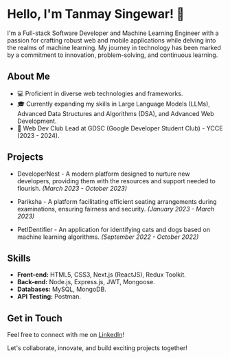 # Hello, I'm Tanmay Singewar! 👋

I'm a Full-stack Software Developer and Machine Learning Engineer with a passion for crafting robust web and mobile applications while delving into the realms of machine learning. My journey in technology has been marked by a commitment to innovation, problem-solving, and continuous learning.

## About Me

- 💻 Proficient in diverse web technologies and frameworks.
- 🎓 Currently expanding my skills in Large Language Models (LLMs), Advanced Data Structures and Algorithms (DSA), and Advanced Web Development.
- 🚀 Web Dev Club Lead at GDSC (Google Developer Student Club) - YCCE (2023 - 2024).

## Projects
- DeveloperNest - A modern platform designed to nurture new developers, providing them with the resources and support needed to flourish.
*(March 2023 - October 2023)*

- Pariksha - A platform facilitating efficient seating arrangements during examinations, ensuring fairness and security.
*(January 2023 - March 2023)*

- PetIDentifier - An application for identifying cats and dogs based on machine learning algorithms.
*(September 2022 - October 2022)*

## Skills

- **Front-end:** HTML5, CSS3, Next.js (ReactJS), Redux Toolkit.
- **Back-end:** Node.js, Express.js, JWT, Mongoose.
- **Databases:** MySQL, MongoDB.
- **API Testing:** Postman.

## Get in Touch

Feel free to connect with me on [LinkedIn](https://www.linkedin.com/in/tanmay-singewar/)!

Let's collaborate, innovate, and build exciting projects together!

